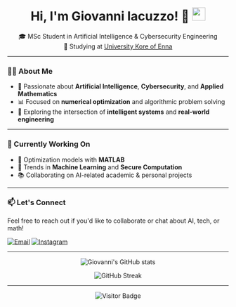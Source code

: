 <h1 align="center">
  Hi, I'm Giovanni Iacuzzo! 👋
  <img src="https://media.giphy.com/media/hvRJCLFzcasrR4ia7z/giphy.gif" width="30"/>
</h1>

<p align="center">
  🎓 MSc Student in Artificial Intelligence & Cybersecurity Engineering<br/>
  📍 Studying at <a href="https://uke.it/en/homepage-it" target="_blank">University Kore of Enna</a><br/>
</p>

---

### 👨‍💻 About Me

- 🔬 Passionate about **Artificial Intelligence**, **Cybersecurity**, and **Applied Mathematics**
- 📊 Focused on **numerical optimization** and algorithmic problem solving
- 🧠 Exploring the intersection of **intelligent systems** and **real-world engineering**

---

### 🚀 Currently Working On

- 🧮 Optimization models with **MATLAB**
- 🤖 Trends in **Machine Learning** and **Secure Computation**
- 📚 Collaborating on AI-related academic & personal projects

---

### 📫 Let's Connect

Feel free to reach out if you'd like to collaborate or chat about AI, tech, or math!

[![Email](https://img.shields.io/badge/Email-giovanni.iacuzzo@unikorestudent.it-D14836?style=for-the-badge&logo=gmail&logoColor=white)](mailto:giovanni.iacuzzo@unikorestudent.it)
[![Instagram](https://img.shields.io/badge/Instagram-@giovanni__iacuzzo__02-E4405F?style=for-the-badge&logo=instagram&logoColor=white)](https://www.instagram.com/giovanni_iacuzzo_02/)

---

<p align="center">
  <img src="https://github-readme-stats.vercel.app/api?username=GiovanniIacuzzo&show_icons=true&theme=radical" alt="Giovanni's GitHub stats"/>
</p>

<p align="center">
  <img src="https://github-readme-streak-stats.herokuapp.com/?user=GiovanniIacuzzo&theme=radical" alt="GitHub Streak"/>
</p>

---

<p align="center">
  <img src="https://visitor-badge.laobi.icu/badge?page_id=GiovanniIacuzzo.GiovanniIacuzzo" alt="Visitor Badge"/>
</p>
